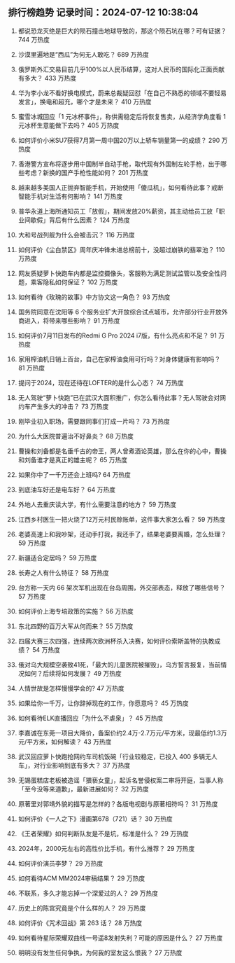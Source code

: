 
## 排行榜趋势 记录时间：2024-07-12 10:38:04
  
  1. 都说恐龙灭绝是巨大的陨石撞击地球导致的，那这个陨石坑在哪？可有证据？ 744 万热度
    
  2. 沙漠里遍地是“西瓜”为何无人敢吃？ 689 万热度
    
  3. 俄罗斯外汇交易目前几乎100%以人民币结算，这对人民币的国际化正面贡献有多大？ 433 万热度
    
  4. 华为李小龙不看好换电模式，蔚来总裁疑回怼「在自己不熟悉的领域不要轻易发言」，换电和超充，哪个才是未来？ 410 万热度
    
  5. 蜜雪冰城回应「1 元冰杯事件」，称供需稳定后将恢复售卖，从经济学角度看 1 元冰杯生意能做下去吗？ 405 万热度
    
  6. 如何评价小米SU7获得7月第一周中国20万以上轿车销量第一的成绩？ 290 万热度
    
  7. 香港警方宣布将逐步用中国制半自动手枪，取代现有外国制左轮手枪，出于哪些考虑？新换的国产手枪性能如何？ 201 万热度
    
  8. 越来越多美国人正抛弃智能手机，开始使用「傻瓜机」，如何看待此事？戒断智能手机对生活有何影响？ 141 万热度
    
  9. 普华永道上海所通知员工「放假」，期间发放20%薪资，其主动给员工放「职业间歇假」背后有什么因素？ 124 万热度
    
  10. 大和号战列舰为什么会被击沉？ 116 万热度
    
  11. 如何评价《尘白禁区》周年庆冲锋未进总榜前十，没超过崩铁的翡翠池？ 110 万热度
    
  12. 网友质疑萝卜快跑车内都是监控摄像头，客服称为满足测试监管以及安全性问题，乘客隐私如何保证？ 102 万热度
    
  13. 如何看待《玫瑰的故事》中方协文这一角色？ 93 万热度
    
  14. 国务院同意在沈阳等 6 个服务业扩大开放综合试点城市，允许部分行业开放外商进入，将带来哪些影响？ 91 万热度
    
  15. 如何评价7月11日发布的Redmi G Pro 2024 i7版，有什么亮点和不足？ 91 万热度
    
  16. 家用榨油机日销上百台，自己在家榨油食用可行吗？对身体健康有影响吗？ 81 万热度
    
  17. 提问于2024，现在还待在LOFTER的是什么心态？ 74 万热度
    
  18. 无人驾驶“萝卜快跑”已在武汉大面积推广，你怎么看待此事？无人驾驶会对网约车产生多大的冲击？ 73 万热度
    
  19. 刚毕业初入职场，需要跟同事们打成一片吗？ 73 万热度
    
  20. 为什么大医院普遍治不好鼻炎？ 68 万热度
    
  21. 曹操和刘备都是名垂千古的帝王，两人曾煮酒论英雄，那么在你的心中，曹操和刘备谁才是真正的雄主呢？ 65 万热度
    
  22. 如果你中了一千万还会上班吗? 64 万热度
    
  23. 到底油车好还是电车好？ 64 万热度
    
  24. 外地人去重庆读大学，有什么需要注意的地方？ 59 万热度
    
  25. 江西乡村医生一把火烧了12万元村民赊账单，这件事大家怎么看？ 59 万热度
    
  26. 老婆高速上和我吵架，还动手打我，我还手了，结果老婆要离婚，怎么处理？ 59 万热度
    
  27. 新疆适合定居吗？ 59 万热度
    
  28. 长寿之人有什么特征？ 58 万热度
    
  29. 台方称一天内 66 架次军机出现在台岛周围，外交部表态，释放了哪些信号？ 57 万热度
    
  30. 如何评价上海专培政策的实施？ 56 万热度
    
  31. 东北四野的百万大军从何而来？ 55 万热度
    
  32. 四届大赛三次四强，连续两次欧洲杯杀入决赛，如何评价索斯盖特的执教成绩？ 54 万热度
    
  33. 俄对乌大规模空袭致41死，「最大的儿童医院被摧毁」，乌方誓言报复，当前情况如何？后续将如何发展？ 49 万热度
    
  34. 人情世故是怎样慢慢学会的? 47 万热度
    
  35. 如果给你一千万，让你辞掉现在的工作，你愿意吗？ 45 万热度
    
  36. 如何看待ELK直播回应「为什么不虐泉」？ 45 万热度
    
  37. 李嘉诚在东莞一项目大降价，备案价约2.4万-2.7万元/平方米，现最低约1.3万元/平方米，如何解读？ 43 万热度
    
  38. 武汉回应萝卜快跑抢网约车司机饭碗「行业较稳定，已投入 400 多辆无人车」，对行业影响到底有多大？ 37 万热度
    
  39. 无锡蛋糕店老板被造谣「猥亵女童」，起诉名誉侵权案二审将开庭，当事人称「至今没等来道歉」，最新进展如何？ 32 万热度
    
  40. 原著里对郭靖外貌的描写是怎样的？各版电视剧与原著相符吗？ 31 万热度
    
  41. 如何评价《一人之下》漫画第678（721）话？ 30 万热度
    
  42. 《王者荣耀》如何判断队友是不是坑，标准是什么？ 29 万热度
    
  43. 2024年，2000元左右的高性价比手机，有什么推荐？ 29 万热度
    
  44. 如何评价演员李梦？ 29 万热度
    
  45. 如何看待ACM MM2024审稿结果？ 29 万热度
    
  46. 不联系，多久才能忘掉一个深爱过的人？ 29 万热度
    
  47. 历史上的陈宫究竟是个什么样的人？ 29 万热度
    
  48. 如何评价《咒术回战》第 263 话？ 28 万热度
    
  49. 如何看待星际荣耀双曲线一号遥8发射失利？可能的原因是什么？ 27 万热度
    
  50. 明明没有发生任何争执，为何我的室友这么恨我？ 27 万热度
    